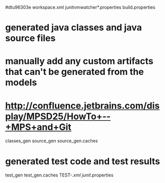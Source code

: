 #dtu96303e
workspace.xml
junitvmwatcher*.properties
build.properties

# generated java classes and java source files
#   manually add any custom artifacts that can't be generated from the models
#   http://confluence.jetbrains.com/display/MPSD25/HowTo+--+MPS+and+Git
classes_gen
source_gen
source_gen.caches

# generated test code and test results
test_gen
test_gen.caches
TEST-*.xml
junit*.properties
